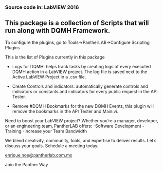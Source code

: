 ### Source code in: LabVIEW 2016

## This package is a collection of Scripts that will run along with DQMH Framework.

To configure the plugins, go to Tools->PantherLAB->Configure Scripting Plugins

This is the list of Plugins currently in this package

- Logs for DQMH: helps track tasks by creating logs of every executed DQMH action in a LabVIEW project. The log file is saved next to the Active LabVIEW Project in a .csv file.

- Create Controls and indicators: automatically generate controls and indicators or constants and indicators for every public request in the API Tester.

- Remove #DQMH Bookmarks for the new DQMH Events, this plugin will remove the bookmarks in the API Tester and Main.vi.

Need to boost your LabVIEW project?
Whether you’re a manager, developer, or an engineering team, PantherLAB offers:
-Software Development
-Training
-Increase your Team Bandwidth

We blend creativity, community, tools, and expertise to deliver results.
Let’s discuss your goals. Schedule a meeting today.

enrique.noe@pantherlab.com.mx

Join the Panther Way

